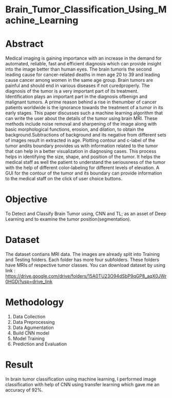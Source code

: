 # Brain_Tumor_Classification_Using_Machine_Learning
# Abstract
Medical imaging is gaining importance with an increase in the demand for automated,
reliable, fast and efficient diagnosis which can provide insight into the image better than
human eyes. The brain tumoris the second leading cause for cancer-related deaths in
men age 20 to 39 and leading cause cancer among women in the same age group. Brain
tumors are painful and should end in various diseases if not curedproperly. The diagnosis
of the tumor is a very important part of its treatment. Identification plays an important
part in the diagnosis ofbenign and malignant tumors. A prime reason behind a rise
in thenumber of cancer patients worldwide is the ignorance towards the treatment of a
tumor in its early stages.
This paper discusses such a machine learning algorithm that can write the user about
the details of the tumor using brain MRI. These methods include noise removal and
sharpening of the image along with basic morphological functions, erosion, and dilation, to
obtain the background.Subtractions of background and its negative from different sets of 
images result in extracted in age. Plotting contour and c-label of the tumor andits
boundary provides us with information related to the tumor that can help in a better
visualization in diagnosing cases. This process helps in identifying the size, shape, and
position of the tumor. It helps the medical staff as well the patient to understand the
seriousness of the tumor with the help of different color-labeling for different levels of
elevation. A GUI for the contour of the tumor and its boundary can provide information
to the medical staff on the click of user choice buttons.
# Objective
To Detect and Classify Brain Tumor using, CNN and TL; as an asset of Deep Learning and to examine the tumor position(segmentation).
# Dataset
The dataset contians MRI data. The images are already split into Training and Testing folders. Each folder has more four subfolders. These folders have MRIs of respective tumor classes. You can download dataset by using link : https://drive.google.com/drive/folders/15A0TU23O94dSbP9qGP8_aqX0JWr0HGDj?usp=drive_link
# Methodology
1. Data Collection
2. Data Preprocessing
3. Data Agumentation
4. Build CNN model
5. Model Training
6. Prediction and Evaluation
# Result
In brain tumor classification using machine learning, I performed image classification with help of CNN using transfer learning which gave me an accuracy of 92%.
